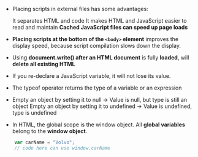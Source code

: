 - Placing scripts in external files has some advantages:

    It separates HTML and code
    It makes HTML and JavaScript easier to read and maintain
    **Cached JavaScript files can speed up page loads**

- **Placing scripts at the bottom of the `<body>` element** improves the display speed, because script compilation slows down the display.

- Using **document.write() after an HTML document** is fully **loaded**, will **delete all existing HTML**

- If you re-declare a JavaScript variable, it will not lose its value.

- The typeof operator returns the type of a variable or an expression

- Empty an object by setting it to null -> Value is null, but type is still an object
Empty an object by setting it to undefined -> Value is undefined, type is undefined

- In HTML, the global scope is the window object. All **global variables** belong to the **window object**.
```javascript
    var carName = "Volvo";
    // code here can use window.carName
```


